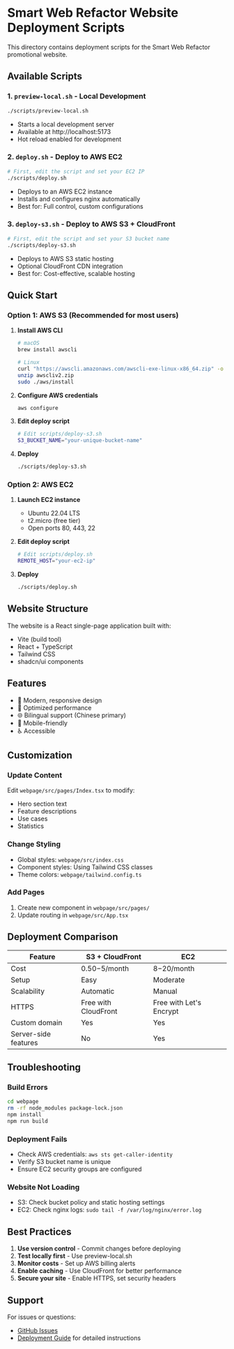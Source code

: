 # Smart Web Refactor Website Deployment Scripts

This directory contains deployment scripts for the Smart Web Refactor promotional website.

## Available Scripts

### 1. `preview-local.sh` - Local Development
```bash
./scripts/preview-local.sh
```
- Starts a local development server
- Available at http://localhost:5173
- Hot reload enabled for development

### 2. `deploy.sh` - Deploy to AWS EC2
```bash
# First, edit the script and set your EC2 IP
./scripts/deploy.sh
```
- Deploys to an AWS EC2 instance
- Installs and configures nginx automatically
- Best for: Full control, custom configurations

### 3. `deploy-s3.sh` - Deploy to AWS S3 + CloudFront
```bash
# First, edit the script and set your S3 bucket name
./scripts/deploy-s3.sh
```
- Deploys to AWS S3 static hosting
- Optional CloudFront CDN integration
- Best for: Cost-effective, scalable hosting

## Quick Start

### Option 1: AWS S3 (Recommended for most users)

1. **Install AWS CLI**
   ```bash
   # macOS
   brew install awscli
   
   # Linux
   curl "https://awscli.amazonaws.com/awscli-exe-linux-x86_64.zip" -o "awscliv2.zip"
   unzip awscliv2.zip
   sudo ./aws/install
   ```

2. **Configure AWS credentials**
   ```bash
   aws configure
   ```

3. **Edit deploy script**
   ```bash
   # Edit scripts/deploy-s3.sh
   S3_BUCKET_NAME="your-unique-bucket-name"
   ```

4. **Deploy**
   ```bash
   ./scripts/deploy-s3.sh
   ```

### Option 2: AWS EC2

1. **Launch EC2 instance**
   - Ubuntu 22.04 LTS
   - t2.micro (free tier)
   - Open ports 80, 443, 22

2. **Edit deploy script**
   ```bash
   # Edit scripts/deploy.sh
   REMOTE_HOST="your-ec2-ip"
   ```

3. **Deploy**
   ```bash
   ./scripts/deploy.sh
   ```

## Website Structure

The website is a React single-page application built with:
- Vite (build tool)
- React + TypeScript
- Tailwind CSS
- shadcn/ui components

## Features

- 🎨 Modern, responsive design
- 🚀 Optimized performance
- 🌐 Bilingual support (Chinese primary)
- 📱 Mobile-friendly
- ♿ Accessible

## Customization

### Update Content
Edit `webpage/src/pages/Index.tsx` to modify:
- Hero section text
- Feature descriptions
- Use cases
- Statistics

### Change Styling
- Global styles: `webpage/src/index.css`
- Component styles: Using Tailwind CSS classes
- Theme colors: `webpage/tailwind.config.ts`

### Add Pages
1. Create new component in `webpage/src/pages/`
2. Update routing in `webpage/src/App.tsx`

## Deployment Comparison

| Feature | S3 + CloudFront | EC2 |
|---------|----------------|------|
| Cost | $0.50-$5/month | $8-$20/month |
| Setup | Easy | Moderate |
| Scalability | Automatic | Manual |
| HTTPS | Free with CloudFront | Free with Let's Encrypt |
| Custom domain | Yes | Yes |
| Server-side features | No | Yes |

## Troubleshooting

### Build Errors
```bash
cd webpage
rm -rf node_modules package-lock.json
npm install
npm run build
```

### Deployment Fails
- Check AWS credentials: `aws sts get-caller-identity`
- Verify S3 bucket name is unique
- Ensure EC2 security groups are configured

### Website Not Loading
- S3: Check bucket policy and static hosting settings
- EC2: Check nginx logs: `sudo tail -f /var/log/nginx/error.log`

## Best Practices

1. **Use version control** - Commit changes before deploying
2. **Test locally first** - Use preview-local.sh
3. **Monitor costs** - Set up AWS billing alerts
4. **Enable caching** - Use CloudFront for better performance
5. **Secure your site** - Enable HTTPS, set security headers

## Support

For issues or questions:
- [GitHub Issues](https://github.com/zxdxjtu/web-refactor/issues)
- [Deployment Guide](./DEPLOYMENT.md) for detailed instructions
